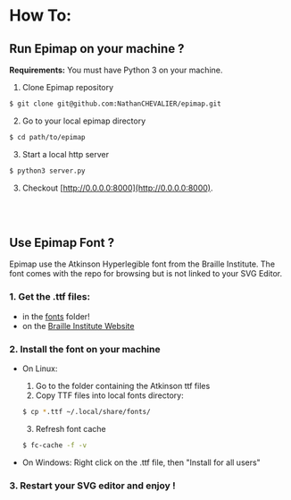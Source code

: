 # How To:

## Run Epimap on your machine ?

**Requirements:** You must have Python 3 on your machine.

1. Clone Epimap repository
``` sh
$ git clone git@github.com:NathanCHEVALIER/epimap.git
```

2. Go to your local epimap directory
``` sh
$ cd path/to/epimap
```

3. Start a local http server 
```sh
$ python3 server.py
```

3. Checkout [http://0.0.0.0:8000](http://0.0.0.0:8000).

<br /><br />

## Use Epimap Font ?

Epimap use the Atkinson Hyperlegible font from the Braille Institute. The font comes with the repo for browsing but is not linked to your SVG Editor.

### 1. Get the .ttf files:
- in the [fonts](../src/fonts/) folder!
- on the [Braille Institute Website](https://brailleinstitute.org/freefont) 


### 2. Install the font on your machine
- On Linux:
    1. Go to the folder containing the Atkinson ttf files
    2. Copy TTF files into local fonts directory:
    ```sh
    $ cp *.ttf ~/.local/share/fonts/
    ```
    3. Refresh font cache
    ```sh
    $ fc-cache -f -v
    ```


- On Windows:
    Right click on the .ttf file, then "Install for all users"

### 3. Restart your SVG editor and enjoy !
